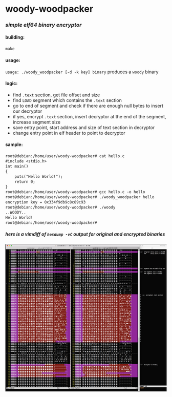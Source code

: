 # woody-woodpacker

### _simple elf64 binary encryptor_


#### building:
`make`

#### usage:
`usage: ./woody_woodpacker [-d -k key] binary` produces a `woody` binary

#### logic:
   - find `.text` section, get file offset and size
   - find `LOAD` segment which contains the `.text` section
   - go to end of segment and check if there are enough null bytes to insert our decryptor
   - if yes, encrypt `.text` section, insert decryptor at the end of the segment, increase segment size
   - save entry point, start address and size of text section in decryptor
   - change entry point in elf header to point to decryptor


#### sample:

```
root@debian:/home/user/woody-woodpacker# cat hello.c 
#include <stdio.h>
int main()
{
	puts("Hello World!");
	return 0;
}
root@debian:/home/user/woody-woodpacker# gcc hello.c -o hello
root@debian:/home/user/woody-woodpacker# ./woody_woodpacker hello
encryption key = 0x334f9db9c8c89c93
root@debian:/home/user/woody-woodpacker# ./woody
..WOODY..
Hello World!
root@debian:/home/user/woody-woodpacker# 
```


##### here is a vimdiff of `hexdump -vC` output for original and encrypted binaries
[![intra/woody_hexdump_vimdiff.png](intra/woody_hexdump_vimdiff.png "intra/woody_hexdump_vimdiff.png")](intra/woody_hexdump_vimdiff.png "intra/woody_hexdump_vimdiff.png")
